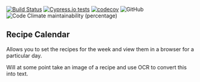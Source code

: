 [![Build Status](https://travis-ci.org/MancunianSam/recipe-calendar.svg?branch=master)](https://travis-ci.org/MancunianSam/recipe-calendar)
[![Cypress.io tests](https://img.shields.io/badge/cypress.io-tests-brightgreen.svg?style=flat-square)](https://dashboard.cypress.io/#/projects/5jojy8/runs)
[![codecov](https://codecov.io/gh/MancunianSam/recipe-calendar/branch/master/graph/badge.svg)](https://codecov.io/gh/MancunianSam/recipe-calendar)
![GitHub](https://img.shields.io/github/license/MancunianSam/recipe-calendar.svg)
![Code Climate maintainability (percentage)](https://img.shields.io/codeclimate/maintainability-percentage/MancunianSam/recipe-calendar.svg)

## Recipe Calendar

Allows you to set the recipes for the week and view them in a browser for a particular day.

Will at some point take an image of a recipe and use OCR to convert this into text.
